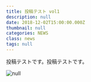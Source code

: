 ```yaml
---
title: 投稿テスト vol1
description: null
date: 2018-12-02T15:00:00.000Z
thumbnail: null
categories: NEWS
class: news
tags: null
---
```

投稿テストです。投稿テストです。

![null](/images/uploads/mission_logo.png)





